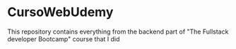 # CursoWebUdemy
This repository contains everything from the backend part of "The Fullstack developer Bootcamp" course that I did

